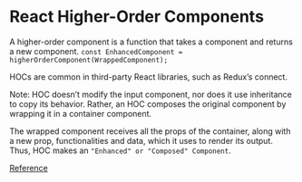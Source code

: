 # React Higher-Order Components

A higher-order component is a function that takes a component and returns a new component.
`const EnhancedComponent = higherOrderComponent(WrappedComponent);`

HOCs are common in third-party React libraries, such as Redux’s connect. 

Note: HOC doesn’t modify the input component, nor does it use inheritance to copy its behavior. Rather, an HOC composes the original component by wrapping it in a container component.

The wrapped component receives all the props of the container, along with a new prop, functionalities and data, which it uses to render its output. Thus, HOC makes an `"Enhanced" or "Composed" Component`.

[Reference](https://reactjs.org/docs/higher-order-components.html)

